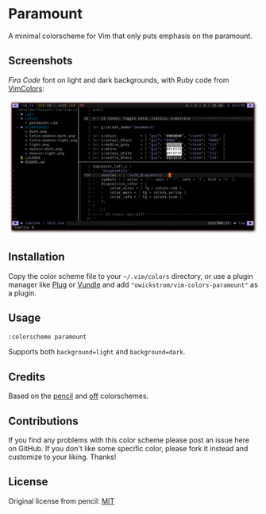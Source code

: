 # Paramount

A minimal colorscheme for Vim that only puts emphasis on the paramount.

## Screenshots

*Fira Code* font on light and dark backgrounds, with Ruby code from
[VimColors](vimcolors.com/438/paramount/dark):

![](screenshots/shot-230418_023526.png)

## Installation

Copy the color scheme file to your `~/.vim/colors` directory, or use a plugin
manager like [Plug][] or [Vundle][] and add `"owickstrom/vim-colors-paramount"`
as a plugin.

[vundle]: https://github.com/gmarik/Vundle.vim
[plug]: https://github.com/junegunn/vim-plug

## Usage

```
:colorscheme paramount
```

Supports both `background=light` and `background=dark`.

## Credits

Based on the [pencil][] and [off][] colorschemes.

[pencil]: https://github.com/reedes/vim-colors-pencil
[off]: https://github.com/reedes/vim-colors-off

## Contributions

If you find any problems with this color scheme please post an issue here on
GitHub. If you don't like some specific color, please fork it instead and customize
to your liking. Thanks!

## License

Original license from pencil: [MIT](LICENSE)
